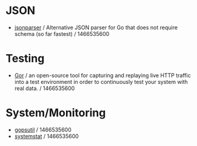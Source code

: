 # JSON

* [jsonparser](https://github.com/buger/jsonparser) / Alternative JSON parser for Go that does not require schema (so far fastest) / 1466535600

# Testing

* [Gor](https://github.com/buger/gor) / an open-source tool for capturing and replaying live HTTP traffic into a test environment in order to continuously test your system with real data. / 1466535600

# System/Monitoring

* [gopsutil](https://github.com/shirou/gopsutil) / 1466535600
* [systemstat](https://bitbucket.org/bertimus9/systemstat) / 1466535600

